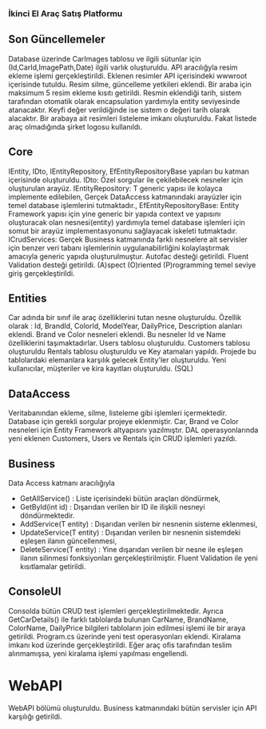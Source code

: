 
### İkinci El Araç Satış Platformu

## Son Güncellemeler

Database üzerinde CarImages tablosu ve ilgili sütunlar için (Id,CarId,ImagePath,Date) ilgili varlık oluşturuldu.
API aracılığyla resim ekleme işlemi gerçekleştirildi.
Eklenen resimler API içerisindeki wwwroot içerisinde tutuldu.
Resim silme, güncelleme yetkileri eklendi.
Bir araba için maksimum 5 resim ekleme kısıtı getirildi.
Resmin eklendiği tarih, sistem tarafından otomatik olarak encapsulation yardımıyla entity seviyesinde atanacaktır. Keyfi değer verildiğinde ise sistem o değeri tarih olarak alacaktır.
Bir arabaya ait resimleri listeleme imkanı oluşturuldu. Fakat listede araç olmadığında şirket logosu kullanıldı.

## Core
IEntity, IDto, IEntityRepository, EfEntityRepositoryBase yapıları bu katman içerisinde oluşturuldu.
IDto: Özel sorgular ile çekilebilecek nesneler için oluşturulan arayüz.
IEntityRepository: T generic yapısı ile kolayca implemente edilebilen, Gerçek DataAccess katmanındaki arayüzler için temel database işlemlerini tutmaktadır.,
EfEntityRepositoryBase: Entity Framework yapısı için yine generic bir yapıda context ve yapısını oluşturacak olan nesnesi(entity) yardımıyla temel database işlemleri için somut bir arayüz implementasyonunu sağlayacak iskeleti tutmaktadır.
ICrudServices: Gerçek Business katmanında farklı nesnelere ait servisler için benzer veri tabanı işlemlerinin uygulanabilirliğini kolaylaştırmak amacıyla generic yapıda oluşturulmuştur.
Autofac desteği getirildi.
Fluent Validation desteği getirildi.
(A)spect (O)riented (P)rogramming temel seviye giriş gerçekleştirildi.

## Entities 
Car adında bir sınıf ile araç özelliklerini tutan nesne oluşturuldu.
Özellik olarak : Id, BrandId, ColorId, ModelYear, DailyPrice, Description alanları eklendi.
Brand ve Color nesneleri eklendi. Bu nesneler Id ve Name özelliklerini taşımaktadırlar.
Users tablosu oluşturuldu.
Customers tablosu oluşturuldu 
Rentals tablosu oluşturuldu ve Key atamaları yapıldı.
Projede bu tablolardaki elemanlara karşılık gelecek Entity'ler oluşturuldu.
Yeni kullanıcılar, müşteriler ve kira kayıtları oluşturuldu. (SQL)

## DataAccess 
Veritabanından ekleme, silme, listeleme gibi işlemleri içermektedir.
Database için gerekli sorgular projeye eklenmiştir.
Car, Brand ve Color nesneleri için Entity Framework altyapısını yazılmıştır.
DAL operasyonlarında yeni eklenen Customers, Users ve Rentals için CRUD işlemleri yazıldı.

## Business 
Data Access katmanı aracılığıyla 
- GetAllService()          : Liste içerisindeki bütün araçları döndürmek,
- GetById(int id)          : Dışarıdan verilen bir ID ile ilişkili nesneyi döndürmektedir.
- AddService(T entity)     : Dışarıdan verilen bir nesnenin sisteme eklenmesi,
- UpdateService(T entity)  : Dışarıdan verilen bir nesnenin sistemdeki eşleşen ilanın güncellenmesi, 
- DeleteService(T entity)  : Yine dışarıdan verilen bir nesne ile eşleşen ilanın silinmesi fonksiyonları gerçekleştirilmiştir.
 Fluent Validation ile yeni kısıtlamalar getirildi.

## ConsoleUI
Consolda bütün CRUD test işlemleri gerçekleştirilmektedir.
Ayrıca GetCarDetails() ile farklı tablolarda bulunan CarName, BrandName, ColorName, DailyPrice bilgileri tabloların join edilmesi işlemi ile bir araya getirildi.
Program.cs üzerinde yeni test operasyonları eklendi.
Kiralama imkanı kod üzerinde gerçekleştirildi.
Eğer araç ofis tarafından teslim alınmamışsa, yeni kiralama işlemi yapılması engellendi.

# WebAPI 
WebAPI bölümü oluşturuldu.
Business katmanındaki bütün servisler için API karşılığı getirildi.
